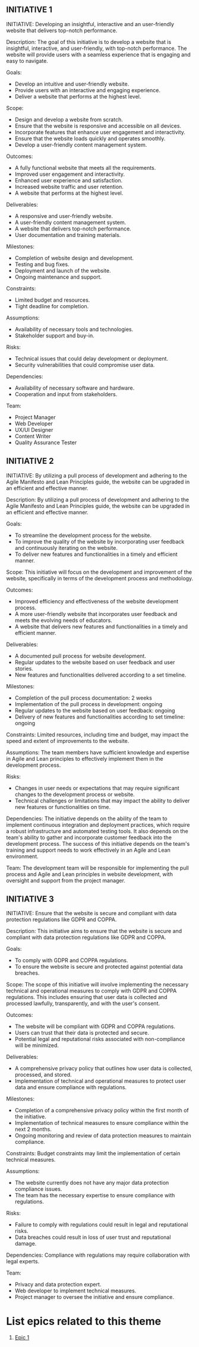 ## INITIATIVE 1
INITIATIVE: Developing an insightful, interactive and an user-friendly website that delivers top-notch performance.

Description: The goal of this initiative is to develop a website that is insightful, interactive, and user-friendly, with top-notch performance. The website will provide users with a seamless experience that is engaging and easy to navigate.

Goals: 
* Develop an intuitive and user-friendly website.
* Provide users with an interactive and engaging experience.
* Deliver a website that performs at the highest level.

Scope: 
* Design and develop a website from scratch.
* Ensure that the website is responsive and accessible on all devices.
* Incorporate features that enhance user engagement and interactivity.
* Ensure that the website loads quickly and operates smoothly.
* Develop a user-friendly content management system.

Outcomes: 
* A fully functional website that meets all the requirements.
* Improved user engagement and interactivity.
* Enhanced user experience and satisfaction.
* Increased website traffic and user retention.
* A website that performs at the highest level.

Deliverables: 
* A responsive and user-friendly website.
* A user-friendly content management system.
* A website that delivers top-notch performance.
* User documentation and training materials.

Milestones: 
* Completion of website design and development.
* Testing and bug fixes.
* Deployment and launch of the website.
* Ongoing maintenance and support.

Constraints: 
* Limited budget and resources.
* Tight deadline for completion.

Assumptions: 
* Availability of necessary tools and technologies.
* Stakeholder support and buy-in.

Risks: 
* Technical issues that could delay development or deployment.
* Security vulnerabilities that could compromise user data.

Dependencies: 
* Availability of necessary software and hardware.
* Cooperation and input from stakeholders.

Team: 
* Project Manager
* Web Developer
* UX/UI Designer
* Content Writer
* Quality Assurance Tester

## INITIATIVE 2
INITIATIVE: By utilizing a pull process of development and adhering to the Agile Manifesto and Lean Principles guide, the website can be upgraded in an efficient and effective manner.

Description: By utilizing a pull process of development and adhering to the Agile Manifesto and Lean Principles guide, the website can be upgraded in an efficient and effective manner.

Goals:
* To streamline the development process for the website.
* To improve the quality of the website by incorporating user feedback and continuously iterating on the website.
* To deliver new features and functionalities in a timely and efficient manner.

Scope: This initiative will focus on the development and improvement of the website, specifically in terms of the development process and methodology.

Outcomes:
* Improved efficiency and effectiveness of the website development process.
* A more user-friendly website that incorporates user feedback and meets the evolving needs of educators.
* A website that delivers new features and functionalities in a timely and efficient manner.

Deliverables:
* A documented pull process for website development.
* Regular updates to the website based on user feedback and user stories.
* New features and functionalities delivered according to a set timeline.

Milestones:
* Completion of the pull process documentation: 2 weeks
* Implementation of the pull process in development: ongoing
* Regular updates to the website based on user feedback: ongoing
* Delivery of new features and functionalities according to set timeline: ongoing

Constraints: Limited resources, including time and budget, may impact the speed and extent of improvements to the website.

Assumptions: The team members have sufficient knowledge and expertise in Agile and Lean principles to effectively implement them in the development process.

Risks:
* Changes in user needs or expectations that may require significant changes to the development process or website.
* Technical challenges or limitations that may impact the ability to deliver new features or functionalities on time.

Dependencies: The initiative depends on the ability of the team to implement continuous integration and deployment practices, which require a robust infrastructure and automated testing tools. It also depends on the team's ability to gather and incorporate customer feedback into the development process. The success of this initiative depends on the team's training and support needs to work effectively in an Agile and Lean environment.

Team: The development team will be responsible for implementing the pull process and Agile and Lean principles in website development, with oversight and support from the project manager.


## INITIATIVE 3
INITIATIVE: Ensure that the website is secure and compliant with data protection regulations like GDPR and COPPA.

Description: This initiative aims to ensure that the website is secure and compliant with data protection regulations like GDPR and COPPA.

Goals:
* To comply with GDPR and COPPA regulations.
* To ensure the website is secure and protected against potential data breaches.

Scope: The scope of this initiative will involve implementing the necessary technical and operational measures to comply with GDPR and COPPA regulations. This includes ensuring that user data is collected and processed lawfully, transparently, and with the user's consent.

Outcomes:
* The website will be compliant with GDPR and COPPA regulations.
* Users can trust that their data is protected and secure.
* Potential legal and reputational risks associated with non-compliance will be minimized.

Deliverables:
* A comprehensive privacy policy that outlines how user data is collected, processed, and stored.
* Implementation of technical and operational measures to protect user data and ensure compliance with regulations.

Milestones:
* Completion of a comprehensive privacy policy within the first month of the initiative.
* Implementation of technical measures to ensure compliance within the next 2 months.
* Ongoing monitoring and review of data protection measures to maintain compliance.

Constraints: Budget constraints may limit the implementation of certain technical measures.

Assumptions:
* The website currently does not have any major data protection compliance issues.
* The team has the necessary expertise to ensure compliance with regulations.

Risks:
* Failure to comply with regulations could result in legal and reputational risks.
* Data breaches could result in loss of user trust and reputational damage.

Dependencies: Compliance with regulations may require collaboration with legal experts.

Team:
* Privacy and data protection expert.
* Web developer to implement technical measures.
* Project manager to oversee the initiative and ensure compliance.





# List epics related to this theme
1. [Epic 1](documentation/templates/theme/initiatives/epics/epic_template.md)